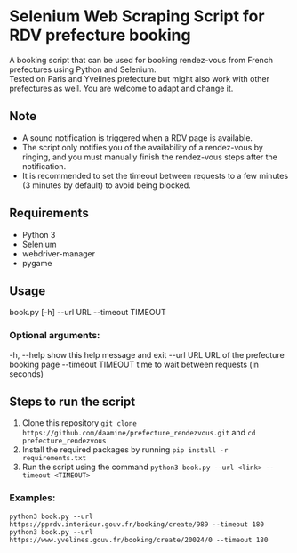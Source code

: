 # Selenium Web Scraping Script for RDV prefecture booking

A booking script that can be used for booking rendez-vous from French prefectures using Python and Selenium.  
Tested on Paris and Yvelines prefecture but might also work with other prefectures as well. You are welcome to adapt and change it.

## Note
- A sound notification is triggered when a RDV page is available. 
- The script only notifies you of the availability of a rendez-vous by ringing, and you must manually finish the rendez-vous steps after the notification. 
- It is recommended to set the timeout between requests to a few minutes (3 minutes by default) to avoid being blocked.

## Requirements
- Python 3
- Selenium
- webdriver-manager
- pygame

## Usage
book.py [-h] --url URL --timeout TIMEOUT


### Optional arguments:
  -h, --help            show this help message and exit
  --url URL             URL of the prefecture booking page
  --timeout TIMEOUT     time to wait between requests (in seconds)

## Steps to run the script
1. Clone this repository `git clone https://github.com/daamine/prefecture_rendezvous.git` and `cd prefecture_rendezvous`  
2. Install the required packages by running `pip install -r requirements.txt`
3. Run the script using the command `python3 book.py --url <link> --timeout <TIMEOUT>`

### Examples:
`python3 book.py --url https://pprdv.interieur.gouv.fr/booking/create/989 --timeout 180`  
`python3 book.py --url https://www.yvelines.gouv.fr/booking/create/20024/0 --timeout 180`
